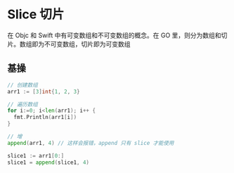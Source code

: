 # Slice 切片

在 Objc 和 Swift 中有可变数组和不可变数组的概念。在 GO 里，则分为数组和切片。数组即为不可变数组，切片即为可变数组

## 基操

```go
// 创建数组
arr1 := [3]int{1, 2, 3} 

// 遍历数组
for i:=0; i<len(arr1); i++ {
  fmt.Println(arr1[i])
}

// 增
append(arr1, 4) // 这样会报错，append 只有 slice 才能使用

slice1 := arr1[0:]
slice1 = append(slice1, 4)


```


